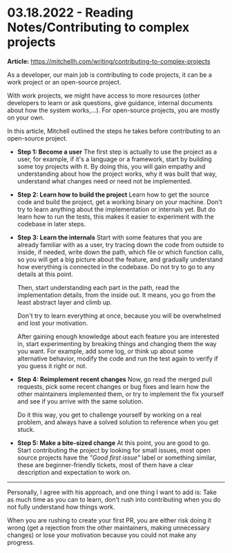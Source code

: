 # 03.18.2022 - Reading Notes/Contributing to complex projects

**Article:** https://mitchellh.com/writing/contributing-to-complex-projects

As a developer, our main job is contributing to code projects, it can be a work project or an open-source project.

With work projects, we might have access to more resources (other developers to learn or ask questions, give guidance, internal documents about how the system works,...). For open-source projects, you are mostly on your own.

In this article, Mitchell outlined the steps he takes before contributing to an open-source project.

- **Step 1: Become a user**
  The first step is actually to use the project as a user, for example, if it's a language or a framework, start by building some toy projects with it. By doing this, you will gain empathy and understanding about how the project works, why it was built that way, understand what changes need or need not be implemented.

- **Step 2: Learn how to build the project**
  Learn how to get the source code and build the project, get a working binary on your machine. Don't try to learn anything about the implementation or internals yet. But do learn how to run the tests, this makes it easier to experiment with the codebase in later steps.
  
- **Step 3: Learn the internals**
  Start with some features that you are already familiar with as a user, try tracing down the code from outside to inside, if needed, write down the path, which file or which function calls, so you will get a big picture about the feature, and gradually understand how everything is connected in the codebase. Do not try to go to any details at this point.

  Then, start understanding each part in the path, read the implementation details, from the inside out. It means, you go from the least abstract layer and climb up.

  Don't try to learn everything at once, because you will be overwhelmed and lost your motivation.

  After gaining enough knowledge about each feature you are interested in, start experimenting by breaking things and changing them the way you want. For example, add some log, or think up about some alternative behavior, modify the code and run the test again to verify if you guess it right or not.
  
- **Step 4: Reimplement recent changes**
  Now, go read the merged pull requests, pick some recent changes or bug fixes and learn how the other maintainers implemented them, or try to implement the fix yourself and see if you arrive with the same solution.

  Do it this way, you get to challenge yourself by working on a real problem, and always have a solved solution to reference when you get stuck.
  
- **Step 5: Make a bite-sized change**
  At this point, you are good to go. Start contributing the project by looking for small issues, most open source projects have the *"Good first issue"* label or something similar, these are beginner-friendly tickets, most of them have a clear description and expectation to work on.

---

Personally, I agree with his approach, and one thing I want to add is: Take as much time as you can to learn, don't rush into contributing when you do not fully understand how things work.

When you are rushing to create your first PR, you are either risk doing it wrong (get a rejection from the other maintainers, making unnecessary changes) or lose your motivation because you could not make any progress.

